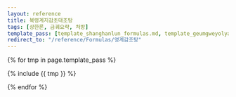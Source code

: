 ```yaml
---
layout: reference
title: 복령계지감초대조탕
tags: [상한론, 금궤요략, 처방]
template_pass: [template_shanghanlun_formulas.md, template_geumgweyolyag_formulas.md, template_etc_formulas.md]
redirect_to: "/reference/Formulas/영계감조탕"
---
```



{% for tmp in page.template_pass %}

{% include {{ tmp }} %}

{% endfor %}

